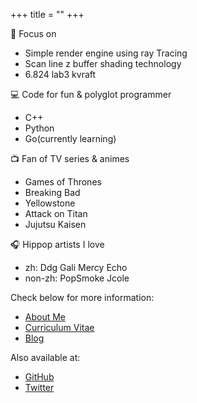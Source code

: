 +++
title = "" 
+++

🎯 Focus on

+ Simple render engine using ray Tracing
+ Scan line z buffer shading technology
+ 6.824 lab3 kvraft

💻 Code for fun & polyglot programmer

+ C++
+ Python
+ Go(currently learning)

📺 Fan of TV series & animes

+ Games of Thrones
+ Breaking Bad
+ Yellowstone
+ Attack on Titan
+ Jujutsu Kaisen

🎧 Hippop artists I love

+ zh: Ddg Gali Mercy Echo
+ non-zh: PopSmoke Jcole

Check below for more information:

+ [About Me](/about)
+ [Curriculum Vitae](https://github.com/Zhytou/Zhytou/CV.pdf)
+ [Blog](/post)

Also available at:

+ [GitHub](https://github.com/Zhytou)
+ [Twitter](https://twitter.com/_ZhoY_)
